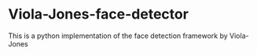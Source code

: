 # Viola-Jones-face-detector

This is a python implementation of the face detection framework by Viola-Jones
